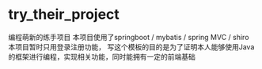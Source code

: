 # try_their_project
编程萌新的练手项目
本项目使用了springboot / mybatis / spring MVC / shiro
本项目暂时只用登录注册功能，
写这个模板的目的是为了证明本人能够使用Java的框架进行编程，实现相关功能，同时能拥有一定的前端基础
